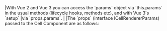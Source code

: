 <framework-specific-section frameworks="vue">
|With Vue 2 and Vue 3 you can access the `params` object via `this.params` in the usual methods (lifecycle hooks, methods etc), and with Vue 3's `setup` 
|via `props.params`.
|
|The `props` (interface ICellRendererParams) passed to the Cell Component are as follows:
</framework-specific-section>